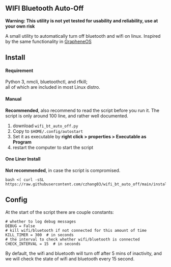 WIFI Bluetooth Auto-Off
---

**Warning: This utility is not yet tested for usability and reliability, use at your own risk**

A small utility to automatically turn off bluetooth and wifi on linux.
Inspired by the same functionality in [GrapheneOS](https://grapheneos.org/features#attack-surface-reduction)

## Install

#### Requirement

Python 3, nmcli, bluetoothctl, and rfkill;  
all of which are included in most Linux distro.

#### Manual

**Recommended**, also recommend to read the script before you run it. 
The script is only around 100 line, and rather well documented.

1. download `wifi_bt_auto_off.py`
1. Copy to `$HOME/.config/autostart`
1. Set it as executable by **right click > properties > Executable as Program**
1. restart the computer to start the script

#### One Liner Install

**Not recommended**, in case the script is compromised.

```
bash <( curl -sSL https://raw.githubusercontent.com/czhang03/wifi_bt_auto_off/main/install.sh)
```

## Config

At the start of the script there are couple constants:
```
# whether to log debug messages
DEBUG = False
# kill wifi/bluetooth if not connected for this amount of time
KILL_TIMER = 300  # in seconds 
# the interval to check whether wifi/bluetooth is connected
CHECK_INTERVAL = 15  # in seconds
```
By default, the wifi and bluetooth will turn off after 5 mins of inactivity,
and we will check the state of wifi and bluetooth every 15 second.


